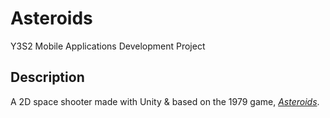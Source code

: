 # Asteroids

Y3S2 Mobile Applications Development Project

## Description

A 2D space shooter made with Unity & based on the 1979 game, [*Asteroids*](https://en.wikipedia.org/wiki/Asteroids_(video_game)).
